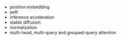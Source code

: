 - position embedding
- peft
- inference acceleration
- stable diffusion
- normalization
- multi-head, multi-query and grouped-query attention
